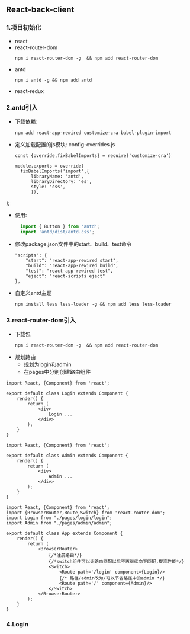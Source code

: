 React-back-client
-----------------

### 1.项目初始化

  - react
  - react-router-dom
    ```
    npm i react-router-dom -g  && npm add react-router-dom
    ```
  - antd
    ```
    npm i antd -g && npm add antd
    ```
  - react-redux 

### 2.antd引入

- 下载依赖: 
  ```
  npm add react-app-rewired customize-cra babel-plugin-import
  ```
- 定义加载配置的js模块: config-overrides.js
  ```
  const {override,fixBabelImports} = require('customize-cra')
  
  module.exports = override(
    fixBabelImports('import',{
        libraryName: 'antd',
        libraryDirectory: 'es',
        style: 'css',
        }),
);
  
- 使用:
  ```javascript
    import { Button } from 'antd';
    import 'antd/dist/antd.css';
  ```
- 修改package.json文件中的start、build、test命令
    ```
    "scripts": {
        "start": "react-app-rewired start", 
        "build": "react-app-rewired build",
        "test": "react-app-rewired test",
        "eject": "react-scripts eject"
    },
    ```
- 自定义antd主题
    ```
    npm install less less-loader -g && npm add less less-loader
  ```
    
### 3.react-router-dom引入
- 下载包
  ```
  npm i react-router-dom -g  && npm add react-router-dom
  ```
- 规划路由
  * 规划为login和admin
  * 在pages中分别创建路由组件
```angular2html
import React, {Component} from 'react';

export default class Login extends Component {
    render() {
        return (
            <div>
                Login ...
            </div>
        );
    }
}
```
```angular2html
import React, {Component} from 'react';

export default class Admin extends Component {
    render() {
        return (
            <div>
                Admin ...
            </div>
        );
    }
}
```
```angular2html
import React, {Component} from 'react';
import {BrowserRouter,Route,Switch} from 'react-router-dom';
import Login from "./pages/login/login";
import Admin from "./pages/admin/admin";

export default class App extends Component {
    render() {
        return (
            <BrowserRouter>
                {/*注册路由*/}
                {/*switch组件可以让路由匹配以后不再继续向下匹配,提高性能*/}
                <Switch>
                    <Route path='/login' component={Login}/>
                    {/* 路径/admin改为/可以节省路径中的admin */}
                    <Route path='/' component={Admin}/>
                </Switch>
            </BrowserRouter>
        );
    }
}
```

### 4.Login

